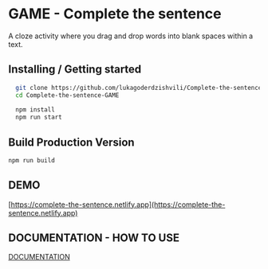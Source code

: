 
# GAME - Complete the sentence

A cloze activity where you drag and drop words into blank spaces within a text.



## Installing / Getting started


```bash    
  git clone https://github.com/lukagoderdzishvili/Complete-the-sentence-GAME.git
  cd Complete-the-sentence-GAME
  
  npm install 
  npm run start
```

## Build Production Version
```bash
npm run build
```


## DEMO
[https://complete-the-sentence.netlify.app](https://complete-the-sentence.netlify.app)


## DOCUMENTATION - HOW TO USE
[DOCUMENTATION](https://github.com/lukagoderdzishvili/Complete-the-sentence-GAME/blob/main/GAME-DOCUMENTATION.pdf)
